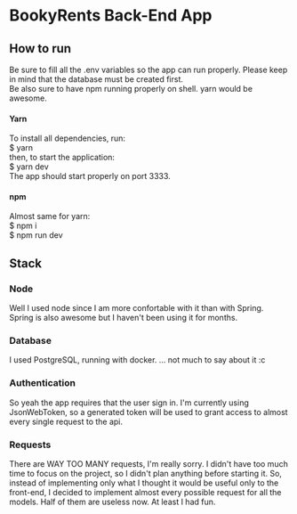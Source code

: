 # BookyRents Back-End App
## How to run
Be sure to fill all the .env variables so the app can run properly. Please keep in mind that the database must be created first.</br>
Be also sure to have npm running properly on shell. yarn would be awesome. </br>

#### Yarn
To install all dependencies, run: </br>
$ yarn </br>
then, to start the application: </br>
$ yarn dev </br>
The app should start properly on port 3333.
#### npm
Almost same for yarn: </br>
$ npm i </br>
$ npm run dev

## Stack
### Node
Well I used node since I am more confortable with it than with Spring. Spring is also awesome but I haven't been using it for months.

### Database
I used PostgreSQL, running with docker. ... not much to say about it :c

### Authentication
So yeah the app requires that the user sign in. I'm currently using JsonWebToken, so a generated token will be used to grant access to almost every single request to the api.

### Requests
There are WAY TOO MANY requests, I'm really sorry. I didn't have too much time to focus on the project, so I didn't plan anything before starting it. So, instead of implementing only what I thought it would be useful only to the front-end, I decided to implement almost every possible request for all the models. Half of them are useless now. At least I had fun.

